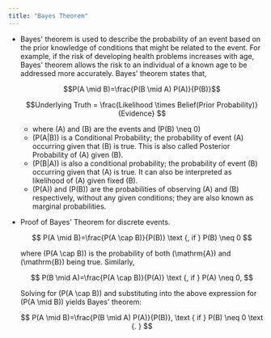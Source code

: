 ```yaml
---
title: "Bayes Theorem"
---
```

-   Bayes' theorem is used to describe the probability of an event based on the prior knowledge of conditions that might be related to the event. For example, if the risk of developing health problems increases with age, Bayes' theorem allows the risk to an individual of a known age to be addressed more accurately. Bayes' theorem states that,
    
    $$P(A \mid B)=\frac{P(B \mid A) P(A)}{P(B)}$$
    
    $$Underlying Truth = \frac{Likelihood \times Belief(Prior Probability)}{Evidence} $$
    
    -   where \(A\) and \(B\) are the events and \(P(B) \neq 0\)
    -   \(P(A|B)\) is a Conditional Probability; the probability of event \(A\) occurring given that \(B\) is true. This is also called Posterior Probability of \(A\) given \(B\).
    -   \(P(B|A)\) is also a conditional probability; the probability of event \(B\) occurring given that \(A\) is true. It can also be interpreted as likelihood of \(A\) given fixed \(B\).
    -   \(P(A)\) and \(P(B)\) are the probabilities of observing \(A\) and \(B\) respectively, without any given conditions; they are also known as marginal probabilities.
-   Proof of Bayes' Theorem for discrete events.
    
    $$ P(A \mid B)=\frac{P(A \cap B)}{P(B)} \text {, if } P(B) \neq 0 $$
    
    where \(P(A \cap B)\) is the probability of both \(\mathrm{A}\) and \(\mathrm{B}\) being true. Similarly,  
    
    $$ P(B \mid A)=\frac{P(A \cap B)}{P(A)} \text {, if } P(A) \neq 0, $$
    
    Solving for \(P(A \cap B)\) and substituting into the above expression for \(P(A \mid B)\) yields Bayes' theorem:  
    
    $$ P(A \mid B)=\frac{P(B \mid A) P(A)}{P(B)}, \text { if } P(B) \neq 0 \text {. } $$
